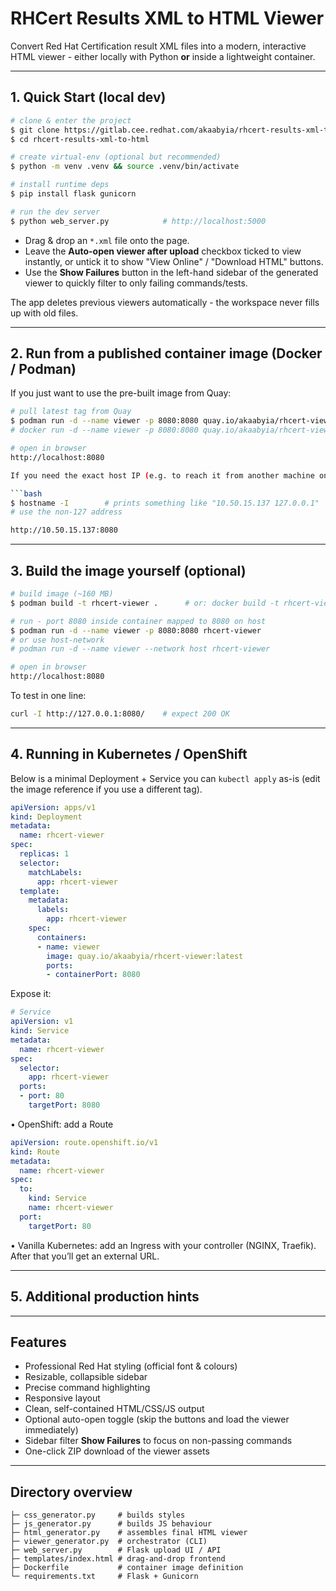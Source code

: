 # RHCert Results XML to HTML Viewer

Convert Red Hat Certification result XML files into a modern, interactive HTML viewer - either locally with Python **or** inside a lightweight container.

---

## 1. Quick Start (local dev)

```bash
# clone & enter the project
$ git clone https://gitlab.cee.redhat.com/akaabyia/rhcert-results-xml-to-html.git
$ cd rhcert-results-xml-to-html

# create virtual-env (optional but recommended)
$ python -m venv .venv && source .venv/bin/activate

# install runtime deps
$ pip install flask gunicorn

# run the dev server
$ python web_server.py            # http://localhost:5000
```

* Drag & drop an `*.xml` file onto the page.
* Leave the **Auto-open viewer after upload** checkbox ticked to view instantly, or untick it to show "View Online" / "Download HTML" buttons.
* Use the **Show Failures** button in the left-hand sidebar of the generated viewer to quickly filter to only failing commands/tests.

The app deletes previous viewers automatically - the workspace never fills up with old files.

---

## 2. Run from a published container image (Docker / Podman)

If you just want to use the pre-built image from Quay:

```bash
# pull latest tag from Quay
$ podman run -d --name viewer -p 8080:8080 quay.io/akaabyia/rhcert-viewer:latest
# docker run -d --name viewer -p 8080:8080 quay.io/akaabyia/rhcert-viewer:latest

# open in browser
http://localhost:8080

If you need the exact host IP (e.g. to reach it from another machine on your LAN):

```bash
$ hostname -I        # prints something like "10.50.15.137 127.0.0.1"
# use the non-127 address

http://10.50.15.137:8080
```

---

## 3. Build the image yourself (optional)

```bash
# build image (~160 MB)
$ podman build -t rhcert-viewer .      # or: docker build -t rhcert-viewer .

# run - port 8080 inside container mapped to 8080 on host
$ podman run -d --name viewer -p 8080:8080 rhcert-viewer
# or use host-network
# podman run -d --name viewer --network host rhcert-viewer

# open in browser
http://localhost:8080
```

To test in one line:
```bash
curl -I http://127.0.0.1:8080/    # expect 200 OK
```

---

## 4. Running in Kubernetes / OpenShift

Below is a minimal Deployment + Service you can `kubectl apply` as-is (edit the image reference if you use a different tag).

```yaml
apiVersion: apps/v1
kind: Deployment
metadata:
  name: rhcert-viewer
spec:
  replicas: 1
  selector:
    matchLabels:
      app: rhcert-viewer
  template:
    metadata:
      labels:
        app: rhcert-viewer
    spec:
      containers:
      - name: viewer
        image: quay.io/akaabyia/rhcert-viewer:latest
        ports:
        - containerPort: 8080
```

Expose it:

```yaml
# Service
apiVersion: v1
kind: Service
metadata:
  name: rhcert-viewer
spec:
  selector:
    app: rhcert-viewer
  ports:
  - port: 80
    targetPort: 8080
```

• OpenShift: add a Route
```yaml
apiVersion: route.openshift.io/v1
kind: Route
metadata:
  name: rhcert-viewer
spec:
  to:
    kind: Service
    name: rhcert-viewer
  port:
    targetPort: 80
```

• Vanilla Kubernetes: add an Ingress with your controller (NGINX, Traefik). After that you’ll get an external URL.

---

## 5. Additional production hints

---

## Features


- Professional Red Hat styling (official font & colours)
- Resizable, collapsible sidebar
- Precise command highlighting
- Responsive layout
- Clean, self-contained HTML/CSS/JS output
- Optional auto-open toggle (skip the buttons and load the viewer immediately)
- Sidebar filter **Show Failures** to focus on non-passing commands
- One-click ZIP download of the viewer assets

---

## Directory overview

```
├─ css_generator.py     # builds styles
├─ js_generator.py      # builds JS behaviour
├─ html_generator.py    # assembles final HTML viewer
├─ viewer_generator.py  # orchestrator (CLI)
├─ web_server.py        # Flask upload UI / API
├─ templates/index.html # drag-and-drop frontend
├─ Dockerfile           # container image definition
└─ requirements.txt     # Flask + Gunicorn
```